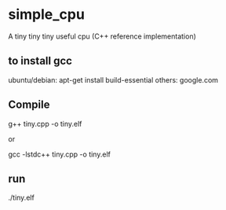 simple_cpu
===============

A tiny tiny tiny useful cpu (C++ reference implementation)

to install gcc
-------------
ubuntu/debian: apt-get install build-essential
others: google.com

Compile
-------------

g++ tiny.cpp -o tiny.elf

or

gcc -lstdc++ tiny.cpp -o tiny.elf

run
-------------
./tiny.elf
